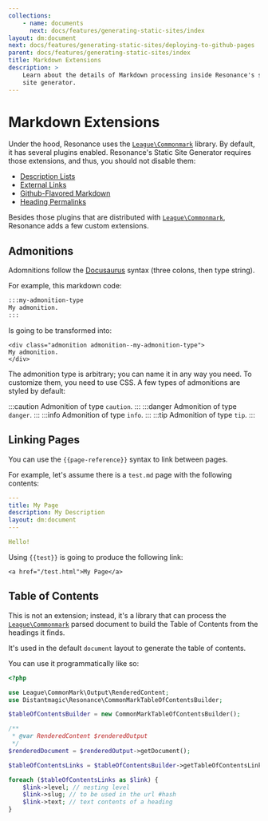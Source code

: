 ```yaml
---
collections: 
    - name: documents
      next: docs/features/generating-static-sites/index
layout: dm:document
next: docs/features/generating-static-sites/deploying-to-github-pages
parent: docs/features/generating-static-sites/index
title: Markdown Extensions
description: >
    Learn about the details of Markdown processing inside Resonance's static
    site generator.
---
```


# Markdown Extensions

Under the hood, Resonance uses the 
[`League\Commonmark`](https://commonmark.thephpleague.com/)
library. By default, it has several plugins enabled. Resonance's Static Site 
Generator requires those extensions, and thus, you should not disable them:

- [Description Lists](https://commonmark.thephpleague.com/2.4/extensions/description-lists/)
- [External Links](https://commonmark.thephpleague.com/2.4/extensions/external-links/)
- [Github-Flavored Markdown](https://commonmark.thephpleague.com/2.4/extensions/github-flavored-markdown/)
- [Heading Permalinks](https://commonmark.thephpleague.com/2.4/extensions/heading-permalinks/)

Besides those plugins that are distributed with 
[`League\Commonmark`](https://commonmark.thephpleague.com/), Resonance adds a few
custom extensions.

## Admonitions

Adomnitions follow the [Docusaurus](https://docusaurus.io/docs/markdown-features/admonitions)
syntax (three colons, then type string).

For example, this markdown code:

```markdown
:::my-admonition-type
My admonition.
:::
```

Is going to be transformed into:

```
<div class="admonition admonition--my-admonition-type">
My admonition.
</div>
```

The admonition type is arbitrary; you can name it in any way you need. To 
customize them, you need to use CSS. A few types of admonitions are styled by 
default:

:::caution
Admonition of type `caution`.
:::
:::danger
Admonition of type `danger`.
:::
:::info
Admonition of type `info`.
:::
:::tip
Admonition of type `tip`.
:::

## Linking Pages

You can use the `{{page-reference}}` syntax to link between pages.

For example, let's assume there is a `test.md` page with the following 
contents:

```yaml
---
title: My Page
description: My Description
layout: dm:document
---

Hello!
```

Using `{{test}}` is going to produce the following link:

```
<a href="/test.html">My Page</a>
```

## Table of Contents

This is not an extension; instead, it's a library that can process the
[`League\Commonmark`](https://commonmark.thephpleague.com/) parsed document
to build the Table of Contents from the headings it finds.

It's used in the default `document` layout to generate the table of contents.

You can use it programmatically like so:

```php
<?php

use League\CommonMark\Output\RenderedContent;
use Distantmagic\Resonance\CommonMarkTableOfContentsBuilder;

$tableOfContentsBuilder = new CommonMarkTableOfContentsBuilder();

/**
 * @var RenderedContent $renderedOutput
 */
$renderedDocument = $renderedOutput->getDocument();

$tableOfContentsLinks = $tableOfContentsBuilder->getTableOfContentsLinks($renderedDocument);

foreach ($tableOfContentsLinks as $link) {
    $link->level; // nesting level
    $link->slug; // to be used in the url #hash
    $link->text; // text contents of a heading
}
```
